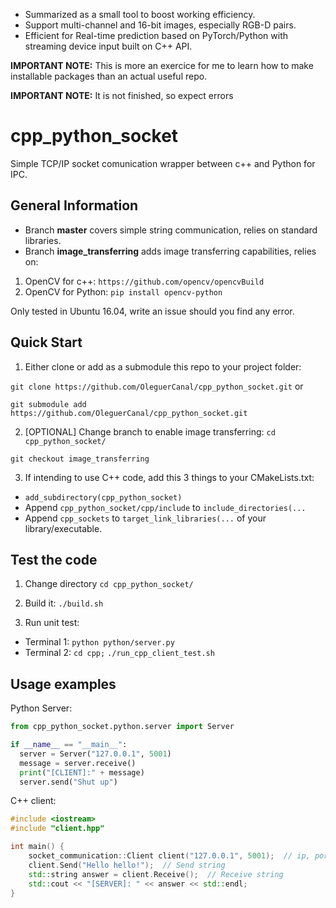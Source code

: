 - Summarized  as a small tool to boost working efficiency.
- Support multi-channel and 16-bit images, especially RGB-D pairs.
- Efficient for Real-time prediction based on PyTorch/Python with streaming device input built on C++ API.

**IMPORTANT NOTE:** This is more an exercice for me to learn how to make installable packages than an actual useful repo.

**IMPORTANT NOTE:** It is not finished, so expect errors

# cpp_python_socket
Simple TCP/IP socket comunication wrapper between c++ and Python for IPC.

## General Information
- Branch **master** covers simple string communication, relies on standard libraries.
- Branch **image_transferring** adds image transferring capabilities, relies on:
1. OpenCV for c++: `https://github.com/opencv/opencvBuild`
2. OpenCV for Python: `pip install opencv-python`

Only tested in Ubuntu 16.04, write an issue should you find any error.

## Quick Start
1. Either clone or add as a submodule this repo to your project folder:

`git clone https://github.com/OleguerCanal/cpp_python_socket.git`
or

`git submodule add https://github.com/OleguerCanal/cpp_python_socket.git`

2. [OPTIONAL] Change branch to enable image transferring:
`cd cpp_python_socket/`

`git checkout image_transferring`

3. If intending to use C++ code, add this 3 things to your CMakeLists.txt:
- `add_subdirectory(cpp_python_socket)`
- Append `cpp_python_socket/cpp/include` to `include_directories(...`
- Append `cpp_sockets` to `target_link_libraries(...` of your library/executable.

## Test the code
1. Change directory
`cd cpp_python_socket/`

2. Build it:
`./build.sh`

3. Run unit test:
- Terminal 1: `python python/server.py`
- Terminal 2: `cd cpp;` `./run_cpp_client_test.sh`

## Usage examples
Python Server:
```Python
from cpp_python_socket.python.server import Server

if __name__ == "__main__":
  server = Server("127.0.0.1", 5001)
  message = server.receive()
  print("[CLIENT]:" + message)
  server.send("Shut up")
```

C++ client:
```cpp
#include <iostream>
#include "client.hpp"

int main() {
    socket_communication::Client client("127.0.0.1", 5001);  // ip, port
    client.Send("Hello hello!");  // Send string
    std::string answer = client.Receive();  // Receive string
    std::cout << "[SERVER]: " << answer << std::endl;
}
```
